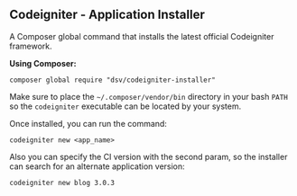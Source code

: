 ## Codeigniter - Application Installer

A Composer global command that installs the latest official Codeigniter framework.

**Using Composer:**

```
composer global require "dsv/codeigniter-installer"
```

Make sure to place the `~/.composer/vendor/bin` directory in your bash `PATH` so the `codeigniter` executable can be located by your system. 

Once installed, you can run the command:

```
codeigniter new <app_name>
``` 

Also you can specify the CI version with the second param, so the installer can search for an alternate application version:

```
codeigniter new blog 3.0.3
```
